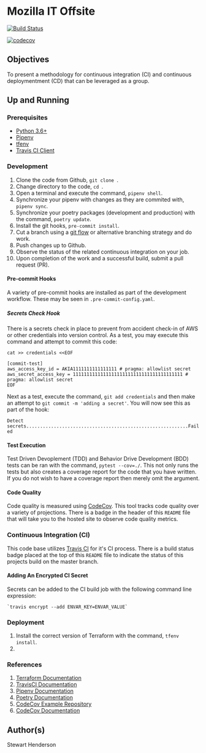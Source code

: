 # Mozilla IT Offsite

[![Build Status](https://travis-ci.org/mozilla-it/it-demo.svg?branch=master)](https://travis-ci.org/mozilla-it/it-demo)

[![codecov](https://codecov.io/gh/mozilla-it/it-demo/branch/master/graph/badge.svg)](https://codecov.io/gh/mozilla-it/it-demo)

## Objectives

To present a methodology for continuous integration (CI) and continuous deploymentment (CD) that can be leveraged
as a group.

## Up and Running

### Prerequisites

* [Python 3.6+](https://www.python.org/downloads/release/python-360/)
* [Pipenv](https://docs.pipenv.org/en/latest/)
* [tfenv](https://github.com/tfutils/tfenv)
* [Travis CI Client](https://github.com/travis-ci/travis.rb)

### Development

1. Clone the code from Github, `git clone `.
2. Change directory to the code, `cd `.
3. Open a terminal and execute the command, `pipenv shell`.
4. Synchronize your pipenv with changes as they are commited with, `pipenv sync`.
5. Synchronize your poetry packages (development and production) with the command, `poetry update`.
6. Install the git hooks, `pre-commit install`.
7. Cut a branch using a [git flow](https://nvie.com/posts/a-successful-git-branching-model/) or alternative branching strategy and do work.
8. Push changes up to Github.
9. Observe the status of the related continuous integration on your job.
10. Upon completion of the work and a successful build, submit a pull request (PR).

#### Pre-commit Hooks

A variety of pre-commit hooks are installed as part of the development workflow.  These may be seen in `.pre-commit-config.yaml`.

##### Secrets Check Hook

There is a secrets check in place to prevent from accident check-in of AWS or other credentials into version control.  As a test, you may execute this command and attempt
to commit this code:

```
cat >> credentials <<EOF

[commit-test]
aws_access_key_id = AKIA1111111111111111 # pragma: allowlist secret
aws_secret_access_key = 1111111111111111111111111111111111111111 # pragma: allowlist secret
EOF
```

Next as a test, execute the command, `git add credentials` and then make an
attempt to `git commit -m 'adding a secret'`.  You will now see this as part of the
hook:

`Detect secrets...........................................................Failed`

#### Test Execution

Test Driven Devoplement (TDD) and Behavior Drive Development (BDD) tests can be ran with the command, `pytest --cov=./`.  This not only runs the tests but also creates a coverage
report for the code that you have written.  If you do not wish to have a coverage
report then merely omit the argument.

#### Code Quality

Code quality is measured using [CodeCov](https://codecov.io/gh/mozilla-it/it-demo).  This tool tracks code quality over a variety of projections.  There is a badge in the header of this `README` file that will take you to the hosted site to observe code quality metrics.

### Continuous Integration (CI)

This code base utilizes [Travis CI](https://travis-ci.com/mozilla-it/it-demo) for it's CI process.  There is a build status badge placed at the top of this `README` file to indicate the status of this projects build on the master branch.

#### Adding An Encrypted CI Secret

Secrets can be added to the CI build job with the following command line expression:

    `travis encrypt --add ENVAR_KEY=ENVAR_VALUE`

### Deployment

1. Install the correct version of Terraform with the command, `tfenv install`.
2.

### References

1. [Terraform Documentation](https://www.terraform.io/docs/index.html)
2. [TravisCI Documentation](https://docs.travis-ci.com/)
3. [Pipenv Documentation](https://docs.pipenv.org/en/latest/)
4. [Poetry Documentation](https://poetry.eustace.io/docs/)
5. [CodeCov Example Repository](https://github.com/codecov/example-python)
6. [CodeCov Documentation](https://docs.codecov.io/docs)

## Author(s)

Stewart Henderson
